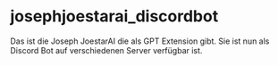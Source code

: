 # josephjoestarai_discordbot
Das ist die Joseph JoestarAI die als GPT Extension gibt. Sie ist nun als Discord Bot auf verschiedenen Server verfügbar ist.
